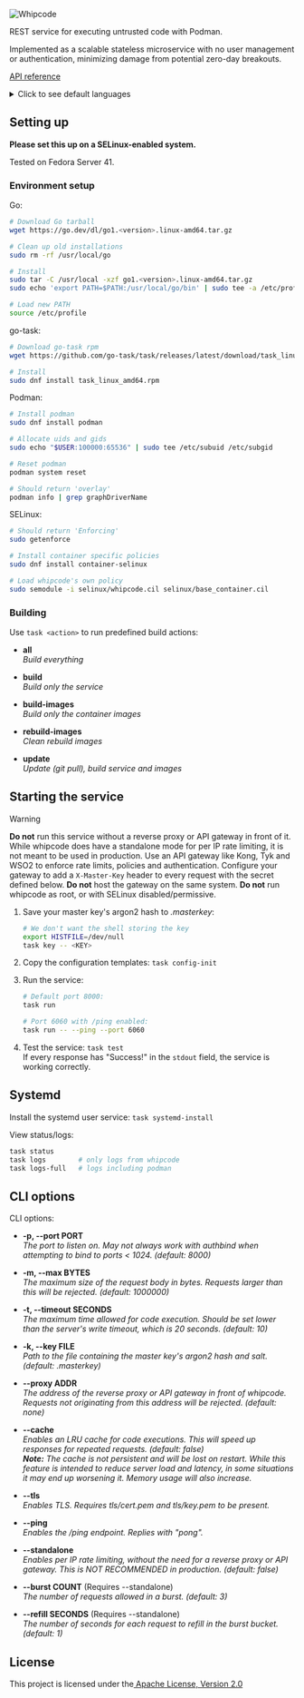 <img alt="Whipcode" src="https://github.com/user-attachments/assets/b68d8164-cbbe-45cb-9f66-43618a0e8544"><br/>

REST service for executing untrusted code with Podman.

Implemented as a scalable stateless microservice with no user management or authentication, minimizing damage from potential zero-day breakouts.

[API reference](/docs/reference.md)

<details>
  <summary>Click to see default languages</summary>
  <br/>

| ID  | Language       | RT            |
| --- | -------------- | ------------- |
| 1   | Python         | cpython       |
| 2   | JavaScript     | node.js       |
| 3   | Bash           | -             |
| 4   | Perl           | -             |
| 5   | Lua            | -             |
| 6   | Ruby           | -             |
| 7   | C              | gcc           |
| 8   | C++            | gcc           |
| 9   | Rust           | -             |
| 10  | Fortran        | gfortran      |
| 11  | Haskell        | runghc        |
| 12  | Java           | openjdk       |
| 13  | Go             | gccgo         |
| 14  | TypeScript     | swc > node.js |
| 15  | Common Lisp    | sbcl          |
| 16  | Racket         | -             |
| 17  | Crystal        | -             |
| 18  | Clojure        | -             |
| 19  | x86 Assembly   | nasm          |
| 20  | Zig            | -             |
| 21  | Nim            | -             |
| 22  | D              | gdc           |
| 23  | C#             | mono          |
| 24  | Rscript        | -             |
| 25  | Dart           | -             |
| 26  | VB.NET         | mono          |
| 27  | F#             | mono          |
| 28  | PHP            | -             |

To add languages, see:
- [scripts/images.sh](/scripts/images.sh)
- [scripts/extra_setup/](/scripts/extra_setup/)
- [entry/](/entry/)
- [languages.toml](/languages.default.toml)
- [scripts/tests.sh](/scripts/tests.sh)

</details>


## Setting up
**Please set this up on a SELinux-enabled system.**

Tested on Fedora Server 41.

### Environment setup
Go:
```bash
# Download Go tarball
wget https://go.dev/dl/go1.<version>.linux-amd64.tar.gz

# Clean up old installations
sudo rm -rf /usr/local/go

# Install
sudo tar -C /usr/local -xzf go1.<version>.linux-amd64.tar.gz
sudo echo 'export PATH=$PATH:/usr/local/go/bin' | sudo tee -a /etc/profile

# Load new PATH
source /etc/profile
```

go-task:
```bash
# Download go-task rpm
wget https://github.com/go-task/task/releases/latest/download/task_linux_amd64.rpm

# Install
sudo dnf install task_linux_amd64.rpm
```

Podman:
```bash
# Install podman
sudo dnf install podman

# Allocate uids and gids
sudo echo "$USER:100000:65536" | sudo tee /etc/subuid /etc/subgid

# Reset podman
podman system reset

# Should return 'overlay'
podman info | grep graphDriverName
```

SELinux:
```bash
# Should return 'Enforcing'
sudo getenforce

# Install container specific policies
sudo dnf install container-selinux

# Load whipcode's own policy
sudo semodule -i selinux/whipcode.cil selinux/base_container.cil
```

### Building
Use `task <action>` to run predefined build actions:

- **all**\
  *Build everything*

- **build**\
  *Build only the service*

- **build-images**\
  *Build only the container images*

- **rebuild-images**\
  *Clean rebuild images*

- **update**\
  *Update (git pull), build service and images*

## Starting the service

> [!WARNING]
> **Do not** run this service without a reverse proxy or API gateway in front of it. While whipcode does have a standalone mode for per IP rate limiting, it is not meant to be used in production. Use an API gateway like Kong, Tyk and WSO2 to enforce rate limits, policies and authentication. Configure your gateway to add a `X-Master-Key` header to every request with the secret defined below. **Do not** host the gateway on the same system. **Do not** run whipcode as root, or with SELinux disabled/permissive.

1. Save your master key's argon2 hash to *.masterkey*:
   ```bash
   # We don't want the shell storing the key
   export HISTFILE=/dev/null
   task key -- <KEY>
   ```

2. Copy the configuration templates:  `task config-init`

3. Run the service:
   ```bash
   # Default port 8000:
   task run

   # Port 6060 with /ping enabled:
   task run -- --ping --port 6060
   ```

4. Test the service:  `task test`\
   If every response has "Success!" in the `stdout` field, the service is working correctly.

## Systemd
Install the systemd user service:  `task systemd-install`

View status/logs:
```bash
task status
task logs        # only logs from whipcode
task logs-full   # logs including podman
```

## CLI options
CLI options:

- **-p, --port  PORT**\
  *The port to listen on. May not always work with authbind when attempting to bind to ports < 1024. (default: 8000)*

- **-m, --max  BYTES**\
  *The maximum size of the request body in bytes. Requests larger than this will be rejected. (default: 1000000)*

- **-t, --timeout  SECONDS**\
  *The maximum time allowed for code execution. Should be set lower than the server's write timeout, which is 20 seconds. (default: 10)*

- **-k, --key  FILE**\
  *Path to the file containing the master key's argon2 hash and salt. (default: .masterkey)*

- **--proxy  ADDR**\
  *The address of the reverse proxy or API gateway in front of whipcode. Requests not originating from this address will be rejected. (default: none)*

- **--cache**\
  *Enables an LRU cache for code executions. This will speed up responses for repeated requests. (default: false)*\
  ***Note:** The cache is not persistent and will be lost on restart. While this feature is intended to reduce server load and latency, in some situations it may end up worsening it. Memory usage will also increase.*

- **--tls**\
  *Enables TLS. Requires tls/cert.pem and tls/key.pem to be present.*

- **--ping**\
  *Enables the /ping endpoint. Replies with "pong".*

- **--standalone**\
  *Enables per IP rate limiting, without the need for a reverse proxy or API gateway. This is NOT RECOMMENDED in production. (default: false)*

- **--burst  COUNT**     (Requires --standalone)\
  *The number of requests allowed in a burst. (default: 3)*

- **--refill  SECONDS**  (Requires --standalone)\
  *The number of seconds for each request to refill in the burst bucket. (default: 1)*

## License
This project is licensed under the[ Apache License, Version 2.0](/LICENSE)
